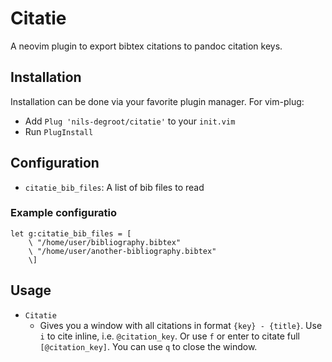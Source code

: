 # Citatie

A neovim plugin to export bibtex citations to pandoc citation keys.

## Installation

Installation can be done via your favorite plugin manager. For vim-plug:

- Add `Plug 'nils-degroot/citatie'` to your `init.vim`
- Run `PlugInstall`

## Configuration

- `citatie_bib_files`: A list of bib files to read

### Example configuratio

```vim
let g:citatie_bib_files = [
    \ "/home/user/bibliography.bibtex"
    \ "/home/user/another-bibliography.bibtex"
    \]
```

## Usage

- `Citatie`
  - Gives you a window with all citations in format `{key} - {title}`. Use `i`
    to cite inline, i.e. `@citation_key`. Or use `f` or enter to citate full
    `[@citation_key]`. You can use `q` to close the window.
